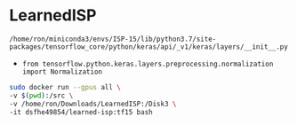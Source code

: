 # LearnedISP

`/home/ron/miniconda3/envs/ISP-15/lib/python3.7/site-packages/tensorflow_core/python/keras/api/_v1/keras/layers/__init__.py`
 + `from tensorflow.python.keras.layers.preprocessing.normalization import Normalization`

```bash
sudo docker run --gpus all \
-v $(pwd):/src \
-v /home/ron/Downloads/LearnedISP:/Disk3 \
-it dsfhe49854/learned-isp:tf15 bash
```
